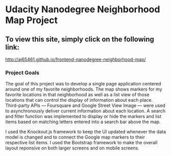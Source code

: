Udacity Nanodegree Neighborhood Map Project
===========================================
To view this site, simply click on the following link:
------------------------------------------------------
http://aj65461.github.io/frontend-nanodegree-neighborhood-map/

### Project Goals

The goal of this project was to develop a single page application centered
around one of my favorite neighborhoods. The map shows markers for my favorite
locations in that neighborhood as well as a list view of those locations that
can control the display of information about each place. Third-party APIs —
Foursquare and Google Street View Image — were used to asynchronously deliver 
current information about each location. A search and filter function was 
implemented to display or hide the markers and list items based on matching 
letters entered into a search bar above the map. 

I used the Knockout.js framework to keep the UI updated whenever the data model 
is changed and to connect the Google map markers to their respective list items.
I used the Bootstrap framework to make the overall layout reponsive on both 
larger screens and on mobile screens.

